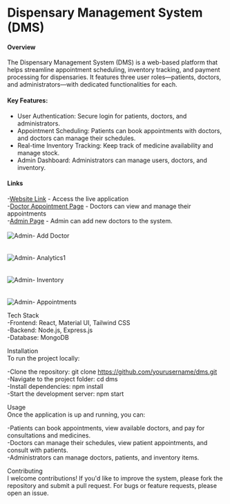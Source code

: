 # Dispensary Management System (DMS)

#### Overview <br>
The Dispensary Management System (DMS) is a web-based platform that helps streamline appointment scheduling, inventory tracking, and payment processing for dispensaries. It features three user roles—patients, doctors, and administrators—with dedicated functionalities for each.  <br>

#### Key Features: <br>
- User Authentication: Secure login for patients, doctors, and administrators.<br>
- Appointment Scheduling: Patients can book appointments with doctors, and doctors can manage their schedules.<br>
- Real-time Inventory Tracking: Keep track of medicine availability and manage stock.<br>
- Admin Dashboard: Administrators can manage users, doctors, and inventory.<br>

#### Links <br>
-[Website Link](https://dmspec.onrender.com/dms/) - Access the live application   <br>
-[Doctor Appointment Page](https://dmspec.onrender.com/doctor/appointments) - Doctors can view and manage their appointments <br>
-[Admin Page](https://dmspec.onrender.com/admin/dashboard) - Admin can add new doctors to the system. <br><br>
![Admin- Add Doctor](https://github.com/user-attachments/assets/083aea0b-f5f5-484d-8416-d21a007e785f)<br><br><br>
![Admin- Analytics1](https://github.com/user-attachments/assets/2f770163-39d6-47fc-8084-9003da7b6a5f)<br><br><br>
![Admin- Inventory](https://github.com/user-attachments/assets/11f89d7a-b1d7-43f2-9c55-25269f2f7e9d)<br><br><br>
![Admin- Appointments](https://github.com/user-attachments/assets/6ea434e1-8269-4480-84cc-706f234508eb)<br>

Tech Stack<br>
-Frontend: React, Material UI, Tailwind CSS<br>
-Backend: Node.js, Express.js<br>
-Database: MongoDB<br>

Installation<br>
To run the project locally:<br>

-Clone the repository: git clone https://github.com/yourusername/dms.git<br>
-Navigate to the project folder: cd dms<br>
-Install dependencies: npm install<br>
-Start the development server: npm start<br>

Usage<br>
Once the application is up and running, you can:<br>

-Patients can book appointments, view available doctors, and pay for consultations and medicines.<br>
-Doctors can manage their schedules, view patient appointments, and consult with patients.<br>
-Administrators can manage doctors, patients, and inventory items.<br>

Contributing<br>
I welcome contributions! If you'd like to improve the system, please fork the repository and submit a pull request. For bugs or feature requests, please open an issue.<br>
